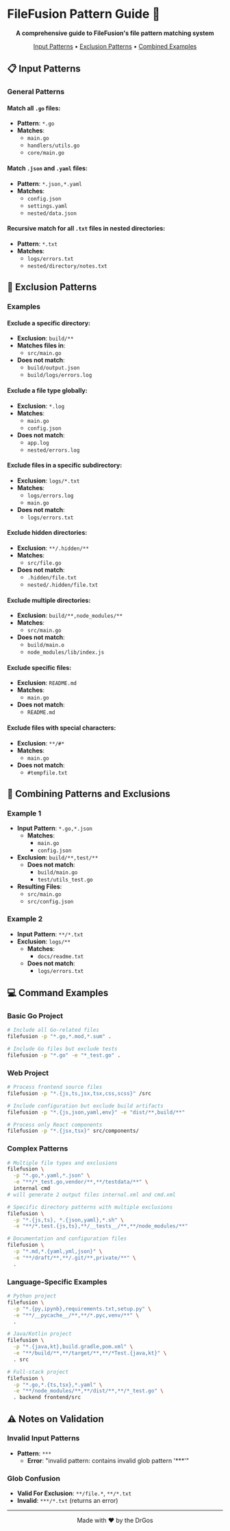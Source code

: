 # FileFusion Pattern Guide 🎯

<div align="center">

**A comprehensive guide to FileFusion's file pattern matching system**

[Input Patterns](#input-patterns) • [Exclusion Patterns](#exclusion-patterns) • [Combined Examples](#combining-patterns-and-exclusions)

</div>

## 📋 Input Patterns

### General Patterns

#### Match all `.go` files:

-   **Pattern**: `*.go`
-   **Matches**:
    -   `main.go`
    -   `handlers/utils.go`
    -   `core/main.go`

#### Match `.json` and `.yaml` files:

-   **Pattern**: `*.json,*.yaml`
-   **Matches**:
    -   `config.json`
    -   `settings.yaml`
    -   `nested/data.json`

#### Recursive match for all `.txt` files in nested directories:

-   **Pattern**: `*.txt`
-   **Matches**:
    -   `logs/errors.txt`
    -   `nested/directory/notes.txt`

## 🚫 Exclusion Patterns

### Examples

#### Exclude a specific directory:

-   **Exclusion**: `build/**`
-   **Matches files in**:
    -   `src/main.go`
-   **Does not match**:
    -   `build/output.json`
    -   `build/logs/errors.log`

#### Exclude a file type globally:

-   **Exclusion**: `*.log`
-   **Matches**:
    -   `main.go`
    -   `config.json`
-   **Does not match**:
    -   `app.log`
    -   `nested/errors.log`

#### Exclude files in a specific subdirectory:

-   **Exclusion**: `logs/*.txt`
-   **Matches**:
    -   `logs/errors.log`
    -   `main.go`
-   **Does not match**:
    -   `logs/errors.txt`

#### Exclude hidden directories:

-   **Exclusion**: `**/.hidden/**`
-   **Matches**:
    -   `src/file.go`
-   **Does not match**:
    -   `.hidden/file.txt`
    -   `nested/.hidden/file.txt`

#### Exclude multiple directories:

-   **Exclusion**: `build/**,node_modules/**`
-   **Matches**:
    -   `src/main.go`
-   **Does not match**:
    -   `build/main.o`
    -   `node_modules/lib/index.js`

#### Exclude specific files:

-   **Exclusion**: `README.md`
-   **Matches**:
    -   `main.go`
-   **Does not match**:
    -   `README.md`

#### Exclude files with special characters:

-   **Exclusion**: `**/#*`
-   **Matches**:
    -   `main.go`
-   **Does not match**:
    -   `#tempfile.txt`

## 🔄 Combining Patterns and Exclusions

### Example 1

-   **Input Pattern**: `*.go,*.json`
    -   **Matches**:
        -   `main.go`
        -   `config.json`
-   **Exclusion**: `build/**,test/**`
    -   **Does not match**:
        -   `build/main.go`
        -   `test/utils_test.go`
-   **Resulting Files**:
    -   `src/main.go`
    -   `src/config.json`

### Example 2

-   **Input Pattern**: `**/*.txt`
-   **Exclusion**: `logs/**`
    -   **Matches**:
        -   `docs/readme.txt`
    -   **Does not match**:
        -   `logs/errors.txt`

## 💻 Command Examples

### Basic Go Project

```bash
# Include all Go-related files
filefusion -p "*.go,*.mod,*.sum" .

# Include Go files but exclude tests
filefusion -p "*.go" -e "*_test.go" .
```

### Web Project

```bash
# Process frontend source files
filefusion -p "*.{js,ts,jsx,tsx,css,scss}" /src

# Include configuration but exclude build artifacts
filefusion -p "*.{js,json,yaml,env}" -e "dist/**,build/**" 

# Process only React components
filefusion -p "*.{jsx,tsx}" src/components/
```

### Complex Patterns

```bash
# Multiple file types and exclusions
filefusion \
  -p "*.go,*.yaml,*.json" \
  -e "**/*_test.go,vendor/**,**/testdata/**" \
  internal cmd
# will generate 2 output files internal.xml and cmd.xml

# Specific directory patterns with multiple exclusions
filefusion \
  -p "*.{js,ts}, *.{json,yaml},*.sh" \
  -e "**/*.test.{js,ts},**/__tests__/**,**/node_modules/**" 

# Documentation and configuration files
filefusion \
  -p "*.md,*.{yaml,yml,json}" \
  -e "**/draft/**,**/.git/**,private/**" \
  .
```

### Language-Specific Examples

```bash
# Python project
filefusion \
  -p "*.{py,ipynb},requirements.txt,setup.py" \
  -e "**/__pycache__/**,**/*.pyc,venv/**" \
  .

# Java/Kotlin project
filefusion \
  -p "*.{java,kt},build.gradle,pom.xml" \
  -e "**/build/**,**/target/**,**/*Test.{java,kt}" \
  . src

# Full-stack project
filefusion \
  -p "*.go,*.{ts,tsx},*.yaml" \
  -e "**/node_modules/**,**/dist/**,**/*_test.go" \
  . backend frontend/src
```

## ⚠️ Notes on Validation

### Invalid Input Patterns

-   **Pattern**: `***`
    -   **Error**: "invalid pattern: contains invalid glob pattern '\*\*\*'"

### Glob Confusion 

-   **Valid For Exclusion**: `**/file.*`, `**/*.txt`
-   **Invalid**: `***/*.txt` (returns an error)

---

<div align="center">
Made with ❤️ by the DrGos
</div>
